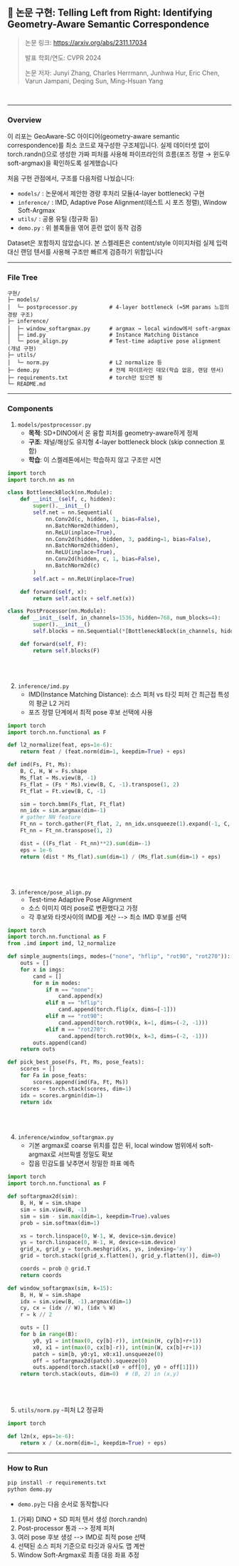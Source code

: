 ## 📄 논문 구현: Telling Left from Right: Identifying Geometry-Aware Semantic Correspondence

> 논문 링크: https://arxiv.org/abs/2311.17034 
> 
> 발표 학회/연도: CVPR 2024
> 
> 논문 저자: Junyi Zhang, Charles Herrmann, Junhwa Hur, Eric Chen, Varun Jampani, Deqing Sun, Ming-Hsuan Yang
<br>

---

### Overview

이 리포는 GeoAware-SC 아이디어(geometry-aware semantic correspondence)를 최소 코드로 재구성한 구조체입니다.
실제 데이터셋 없이 torch.randn()으로 생성한 가짜 피처를 사용해 파이프라인의 흐름(포즈 정렬 → 윈도우 soft-argmax)을 확인하도록 설계했습니다

처음 구현 관점에서, 구조를 다음처럼 나눴습니다:
- `models/` : 논문에서 제안한 경량 후처리 모듈(4-layer bottleneck) 구현
- `inference/` : IMD, Adaptive Pose Alignment(테스트 시 포즈 정렬), Window Soft-Argmax
- `utils/` : 공용 유틸 (정규화 등)
- `demo.py` : 위 블록들을 엮어 훈련 없이 동작 검증

Dataset은 포함하지 않았습니다. 본 스켈레톤은 content/style 이미지처럼 실제 입력 대신 랜덤 텐서를 사용해 구조만 빠르게 검증하기 위함입니다

---
### File Tree

```pthon
구현/
├─ models/
│  └─ postprocessor.py          # 4-layer bottleneck (≈5M params 느낌의 경량 구조)
├─ inference/
│  ├─ window_softargmax.py      # argmax → local window에서 soft-argmax
│  ├─ imd.py                    # Instance Matching Distance
│  └─ pose_align.py             # Test-time adaptive pose alignment (개념 구현)
├─ utils/
│  └─ norm.py                   # L2 normalize 등
├─ demo.py                      # 전체 파이프라인 데모(학습 없음, 랜덤 텐서)
├─ requirements.txt             # torch만 있으면 됨
└─ README.md
```

---
### Components

1. `models/postprocessor.py`
   - **목적**: SD+DINO에서 온 융합 피처를 geometry-aware하게 정제
   - **구조**: 채널/해상도 유지형 4-layer bottleneck block (skip connection 포함)
   - **학습**: 이 스켈레톤에서는 학습하지 않고 구조만 시연
     
```python
import torch
import torch.nn as nn

class BottleneckBlock(nn.Module):
    def __init__(self, c, hidden):
        super().__init__()
        self.net = nn.Sequential(
            nn.Conv2d(c, hidden, 1, bias=False),
            nn.BatchNorm2d(hidden),
            nn.ReLU(inplace=True),
            nn.Conv2d(hidden, hidden, 3, padding=1, bias=False),
            nn.BatchNorm2d(hidden),
            nn.ReLU(inplace=True),
            nn.Conv2d(hidden, c, 1, bias=False),
            nn.BatchNorm2d(c)
        )
        self.act = nn.ReLU(inplace=True)

    def forward(self, x):
        return self.act(x + self.net(x))

class PostProcessor(nn.Module):
    def __init__(self, in_channels=1536, hidden=768, num_blocks=4):
        super().__init__()
        self.blocks = nn.Sequential(*[BottleneckBlock(in_channels, hidden) for _ in range(num_blocks)])

    def forward(self, F):
        return self.blocks(F)
```

<br><br>

2. `inference/imd.py`
   - IMD(Instance Matching Distance): 소스 피처 vs 타깃 피처 간 최근접 특성의 평균 L2 거리
   - 포즈 정렬 단계에서 최적 pose 후보 선택에 사용
  
```python
import torch
import torch.nn.functional as F

def l2_normalize(feat, eps=1e-6):
    return feat / (feat.norm(dim=1, keepdim=True) + eps)

def imd(Fs, Ft, Ms):
    B, C, H, W = Fs.shape
    Ms_flat = Ms.view(B, -1)
    Fs_flat = (Fs * Ms).view(B, C, -1).transpose(1, 2)
    Ft_flat = Ft.view(B, C, -1)

    sim = torch.bmm(Fs_flat, Ft_flat)
    nn_idx = sim.argmax(dim=-1)
    # gather NN feature
    Ft_nn = torch.gather(Ft_flat, 2, nn_idx.unsqueeze(1).expand(-1, C, -1))
    Ft_nn = Ft_nn.transpose(1, 2)

    dist = ((Fs_flat - Ft_nn)**2).sum(dim=-1)
    eps = 1e-6
    return (dist * Ms_flat).sum(dim=1) / (Ms_flat.sum(dim=1) + eps)

```

<br><br>

3. `inference/pose_align.py`
   - Test-time Adaptive Pose Alignment
   - 소스 이미지 여러 pose로 변환했다고 가정
   - 각 후보와 타겟사이의 IMD를 계산 --> 최소 IMD 후보를 선택

```python
import torch
import torch.nn.functional as F
from .imd import imd, l2_normalize

def simple_augments(imgs, modes=("none", "hflip", "rot90", "rot270")):
    outs = []
    for x in imgs:
        cand = []
        for m in modes:
            if m == "none":
                cand.append(x)
            elif m == "hflip":
                cand.append(torch.flip(x, dims=[-1]))
            elif m == "rot90":
                cand.append(torch.rot90(x, k=1, dims=(-2, -1)))
            elif m == "rot270":
                cand.append(torch.rot90(x, k=3, dims=(-2, -1)))
        outs.append(cand)
    return outs

def pick_best_pose(Fs, Ft, Ms, pose_feats):
    scores = []
    for Fa in pose_feats:
        scores.append(imd(Fa, Ft, Ms))
    scores = torch.stack(scores, dim=1)
    idx = scores.argmin(dim=1)
    return idx

```

<br><br>

4. `inference/window_softargmax.py`
   - 기본 argmax로 coarse 위치를 잡은 뒤, local window 범위에서 soft-argmax로 서브픽셀 정밀도 확보
   - 잡음 민감도를 낮추면서 정밀한 좌표 예측
  
```python
import torch
import torch.nn.functional as F

def softargmax2d(sim):
    B, H, W = sim.shape
    sim = sim.view(B, -1)
    sim = sim - sim.max(dim=1, keepdim=True).values
    prob = sim.softmax(dim=1)

    xs = torch.linspace(0, W-1, W, device=sim.device)
    ys = torch.linspace(0, H-1, H, device=sim.device)
    grid_x, grid_y = torch.meshgrid(xs, ys, indexing='xy')
    grid = torch.stack([grid_x.flatten(), grid_y.flatten()], dim=0)

    coords = prob @ grid.T
    return coords

def window_softargmax(sim, k=15):
    B, H, W = sim.shape
    idx = sim.view(B, -1).argmax(dim=1)
    cy, cx = (idx // W), (idx % W)
    r = k // 2

    outs = []
    for b in range(B):
        y0, y1 = int(max(0, cy[b]-r)), int(min(H, cy[b]+r+1))
        x0, x1 = int(max(0, cx[b]-r)), int(min(W, cx[b]+r+1))
        patch = sim[b, y0:y1, x0:x1].unsqueeze(0)
        off = softargmax2d(patch).squeeze(0)
        outs.append(torch.stack([x0 + off[0], y0 + off[1]]))
    return torch.stack(outs, dim=0)  # (B, 2) in (x,y)

```

<br><br>

5. `utils/norm.py`
   -피처 L2 정규화

```python
import torch

def l2n(x, eps=1e-6):
    return x / (x.norm(dim=1, keepdim=True) + eps)
```

---
### How to Run

```python
pip install -r requirements.txt
python demo.py
```
- `demo.py`는 다음 순서로 동작합니다
1. (가짜) DINO + SD 피처 텐서 생성 (torch.randn)
2. Post-processor 통과 --> 정제 피처
3. 여러 pose 후보 생성 --> IMD로 최적 pose 선택
4. 선택된 소스 피처 기준으로 타깃과 유사도 맵 계싼
5. Window Soft-Argmax로 최종 대응 좌표 추정
